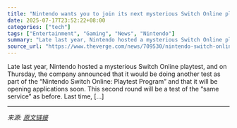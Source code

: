 ```yaml
---
title: "Nintendo wants you to join its next mysterious Switch Online playtest"
date: 2025-07-17T23:52:22+08:00
categories: ["tech"]
tags: ["Entertainment", "Gaming", "News", "Nintendo"]
summary: "Late last year, Nintendo hosted a mysterious Switch Online playtest, and on Thursday, the company announced that it would be doing another test as part of the “Nintendo Switch Online: Playtest Program"
source_url: "https://www.theverge.com/news/709530/nintendo-switch-online-playtest-program-july-august-invitations-application"
---
```


Late last year, Nintendo hosted a mysterious Switch Online playtest, and on Thursday, the company announced that it would be doing another test as part of the “Nintendo Switch Online: Playtest Program” and that it will be opening applications soon. This second round will be a test of the “same service” as before. Last time, [&#8230;]

---

*来源: [原文链接](https://www.theverge.com/news/709530/nintendo-switch-online-playtest-program-july-august-invitations-application)*
